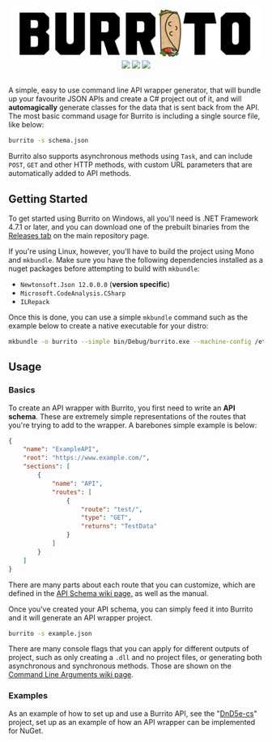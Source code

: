 <div align="center">
<img src="https://raw.githubusercontent.com/c272/burrito/master/logo.png"/>
<img src="https://img.shields.io/github/issues/c272/burrito"> <img src="https://img.shields.io/travis/c272/burrito"> <img src="https://img.shields.io/badge/%2ENET->=4.7.1-blue">
</div>
<br>

A simple, easy to use command line API  wrapper generator, that will bundle up your favourite JSON APIs and  create a C# project out of it, and will **automagically** generate classes for the data that is sent back from the API. The most basic command usage for Burrito is including a single source file, like below:

```bash
burrito -s schema.json
```
Burrito also supports asynchronous methods using `Task`, and can include `POST`, `GET` and other HTTP methods, with custom URL parameters that are automatically added to API methods.

## Getting Started
To get started using Burrito on Windows, all you'll need is .NET Framework 4.7.1 or later, and you can download one of the prebuilt binaries from the [Releases tab](https://github.com/c272/burrito/releases) on the main repository page.

If you're using Linux, however, you'll have to build the project using Mono and `mkbundle`. Make sure you have the following dependencies installed as a nuget packages before attempting to build with `mkbundle`:

 - `Newtonsoft.Json 12.0.0.0` (**version specific**)
 - `Microsoft.CodeAnalysis.CSharp`
 - `ILRepack`

Once this is done, you can use a simple `mkbundle` command such as the example below to create a native executable for your distro:
```bash
mkbundle -o burrito --simple bin/Debug/burrito.exe --machine-config /etc/mono/4.5/machine.config --no-config --nodeps bin/Debug/*.dll
```

## Usage
### Basics
To create an API wrapper with Burrito, you first need to write an **API schema**. These are extremely simple representations of the routes that you're trying to add to the wrapper. A barebones simple example is below:
```json
{
	"name": "ExampleAPI",
	"root": "https://www.example.com/",
	"sections": [
		{
			"name": "API",
			"routes": [
				{
					"route": "test/",
					"type": "GET",
					"returns": "TestData"
				}
			]
		}
	]
}
```
There are many parts about each route that you can customize, which are defined in the [API Schema wiki page,]() as well as the manual.

Once you've created your API schema, you can simply feed it into Burrito and it will generate an API wrapper project.

```bash
burrito -s example.json
```
There are many console flags that you can apply for different outputs of project, such as only creating a `.dll` and no project files, or generating both asynchronous and synchronous methods. Those are shown on the [Command Line Arguments wiki page]().

### Examples
As an example of how to set up and use a Burrito API, see the "[DnD5e-cs](https://github.com/c272/dnd5e-cs)" project, set up as an example of how an API wrapper can be implemented for NuGet.

